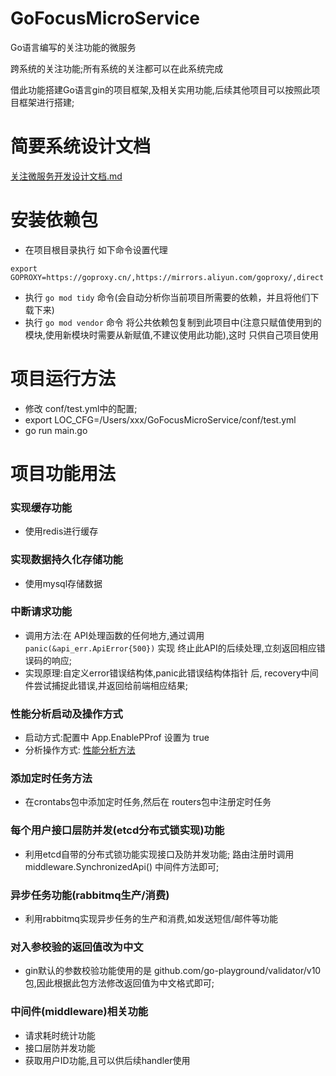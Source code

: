# GoFocusMicroService

Go语言编写的关注功能的微服务

跨系统的关注功能;所有系统的关注都可以在此系统完成

借此功能搭建Go语言gin的项目框架,及相关实用功能,后续其他项目可以按照此项目框架进行搭建;

# 简要系统设计文档

[关注微服务开发设计文档.md](./docs/关注微服务开发设计文档.md)

# 安装依赖包

* 在项目根目录执行 如下命令设置代理

```shell
export GOPROXY=https://goproxy.cn/,https://mirrors.aliyun.com/goproxy/,direct
```

* 执行 ```go mod tidy``` 命令(会自动分析你当前项目所需要的依赖，并且将他们下载下来)
* 执行 ```go mod vendor``` 命令 将公共依赖包复制到此项目中(注意只赋值使用到的模块,使用新模块时需要从新赋值,不建议使用此功能),这时 只供自己项目使用

# 项目运行方法
* 修改 conf/test.yml中的配置;
* export LOC_CFG=/Users/xxx/GoFocusMicroService/conf/test.yml
* go run main.go

# 项目功能用法

### 实现缓存功能

* 使用redis进行缓存

### 实现数据持久化存储功能

* 使用mysql存储数据

### 中断请求功能

* 调用方法:在 API处理函数的任何地方,通过调用 ```panic(&api_err.ApiError{500})``` 实现 终止此API的后续处理,立刻返回相应错误码的响应;
* 实现原理:自定义error错误结构体,panic此错误结构体指针 后, recovery中间件尝试捕捉此错误,并返回给前端相应结果;

### 性能分析启动及操作方式

* 启动方式:配置中 App.EnablePProf 设置为 true
* 分析操作方式: [性能分析方法](http://liumurong.org/2019/12/gin_pprof/)

### 添加定时任务方法

* 在crontabs包中添加定时任务,然后在 routers包中注册定时任务

### 每个用户接口层防并发(etcd分布式锁实现)功能

* 利用etcd自带的分布式锁功能实现接口及防并发功能; 路由注册时调用 middleware.SynchronizedApi() 中间件方法即可;

### 异步任务功能(rabbitmq生产/消费)

* 利用rabbitmq实现异步任务的生产和消费,如发送短信/邮件等功能

### 对入参校验的返回值改为中文

* gin默认的参数校验功能使用的是 github.com/go-playground/validator/v10 包,因此根据此包方法修改返回值为中文格式即可;

### 中间件(middleware)相关功能

* 请求耗时统计功能
* 接口层防并发功能
* 获取用户ID功能,且可以供后续handler使用
